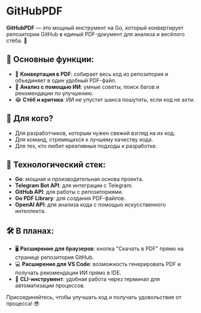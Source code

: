 # GitHubPDF 

**GitHubPDF** — это мощный инструмент на Go, который конвертирует репозитории GitHub в единый PDF-документ для анализа и весёлого стёба. 🚀  

## 🌟 Основные функции:  
- 📂 **Конвертация в PDF**: собирает весь код из репозитория и объединяет в один удобный PDF-файл.  
- 🤖 **Анализ с помощью ИИ**: умные советы, поиск багов и рекомендации по улучшению.  
- 😂 **Стёб и критика**: ИИ не упустит шанса пошутить, если код не ахти.  

## 🎯 Для кого?  
- Для разработчиков, которым нужен свежий взгляд на их код.  
- Для команд, стремящихся к лучшему качеству кода.  
- Для тех, кто любит креативные подходы к разработке.  

## 📄 Технологический стек:  
- **Go**: мощная и производительная основа проекта.  
- **Telegram Bot API**: для интеграции с Telegram.  
- **GitHub API**: для работы с репозиториями.  
- **Go PDF Library**: для создания PDF-файлов.  
- **OpenAI API**: для анализа кода с помощью искусственного интеллекта.  

## 🛠️ В планах:  
- 🖥️ **Расширение для браузеров**: кнопка "Скачать в PDF" прямо на странице репозитория GitHub.  
- 💻 **Расширение для VS Code**: возможность генерировать PDF и получать рекомендации ИИ прямо в IDE.  
- 🔄 **CLI-инструмент**: удобная работа через терминал для автоматизации процессов.  

Присоединяйтесь, чтобы улучшать код и получать удовольствие от процесса! 😎  
